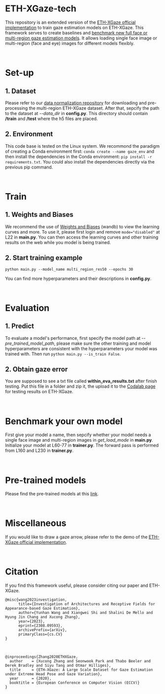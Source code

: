 # ETH-XGaze-tech
This repository is an extended version of the [ETH-XGaze official implementation](https://github.com/xucong-zhang/ETH-XGaze) to train gaze estimation models on ETH-XGaze. This framework serves to create baselines and [benchmark new full face or multi-region gaze estimation models](#benchmark-your-own-model). It allows loading single face image or multi-region (face and eye) images for different models flexibly.

<br/>

# Set-up

## 1. Dataset
Please refer to our [data normalization repository](https://github.com/X-Shi/Data-Normalization-Gaze-Estimation) for downloading and pre-processing the multi-region ETH-XGaze dataset. After that, sepcify the path to the dataset at *--data_dir* in **config.py**. This directory should contain **/train** and **/test** where the h5 files are placed. 

## 2. Environment
This code base is tested on the Linux system. We recommond the paradigm of creating a Conda environment first:
`conda create --name gaze_env` and then install the dependencies in the Conda environment: `pip install -r requirements.txt`. You could also install the dependencies directly via the previous pip command. 

<br/>

# Train

## 1. Weights and Biases
We recommend the use of [Weights and Biases](https://wandb.ai/) (wandb) to view the learning curves and more. To use it, please first login and remove `mode="disabled"` at L22 in **main.py**. You can then access the learning curves and other training results on the web while you model is being trained.

## 2. Start training example
`python main.py --model_name multi_region_res50 --epochs 30`

You can find more hyperparameters and their descriptions in **config.py**. 

<br/>

# Evaluation

## 1. Predict
To evaluate a model's performance, first specify the model path at *--pre_trained_model_path*, please make sure the other training and model hyperparameters are consistent with the hyperparameters your model was trained with. Then run `python main.py --is_train False`. 

## 2. Obtain gaze error
You are supposed to see a txt file called **within_eva_results.txt** after finish testing. Put this file in a folder and zip it, the upload it to the [Codalab page](https://codalab.lisn.upsaclay.fr/competitions/7423) for testing results on ETH-XGaze. 

<br/>

# Benchmark your own model
First give your model a name, then sepcify whether your model needs a single face image and multi-region images in *get_load_mode* in **main.py**. Initialize your model at L60-77 in **trainer.py**. The forward pass is performed from L160 and L230 in **trainer.py**. 

<br/>

# Pre-trained models
Please find the pre-trained models at this [link](https://drive.google.com/drive/folders/15XvsRPorAYqyMyBxVmxeog9bZB64OKhy?usp=sharing).

<br/>

# Miscellaneous

If you would like to draw a gaze arrow, please refer to the demo of the [ETH-XGaze official implementation](https://github.com/xucong-zhang/ETH-XGaze). 

<br/>

# Citation
If you find this framework useful, please consider citing our paper and ETH-XGaze. 

    @misc{wang2023investigation,
          title={Investigation of Architectures and Receptive Fields for Appearance-based Gaze Estimation}, 
          author={Yunhan Wang and Xiangwei Shi and Shalini De Mello and Hyung Jin Chang and Xucong Zhang},
          year={2023},
          eprint={2308.09593},
          archivePrefix={arXiv},
          primaryClass={cs.CV}
    }
    
<br/>

    @inproceedings{Zhang2020ETHXGaze,
      author    = {Xucong Zhang and Seonwook Park and Thabo Beeler and Derek Bradley and Siyu Tang and Otmar Hilliges},
      title     = {ETH-XGaze: A Large Scale Dataset for Gaze Estimation under Extreme Head Pose and Gaze Variation},
      year      = {2020},
      booktitle = {European Conference on Computer Vision (ECCV)}
    }

<br/>


